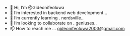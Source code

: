 - 👋 Hi, I’m @Gideonifeoluwa
- 👀 I’m interested in backend web development...
- 🌱 I’m currently learning . nerdsville..
- 💞️ I’m looking to collaborate on . geniuses..
- 📫 How to reach me ... gideonifeoluwa2003@gmail.com

<!---
Gideonifeoluwa/Gideonifeoluwa is a ✨ special ✨ repository because its `README.md` (this file) appears on your GitHub profile.
You can click the Preview link to take a look at your changes.
--->
